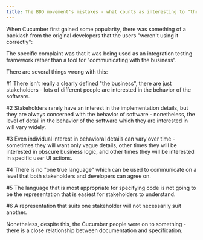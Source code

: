 ```yaml
---
title: The BDD movement's mistakes - what counts as interesting to "the business"?
---
```


When Cucumber first gained some popularity, there was something of a backlash
from the original developers that the users "weren't using it correctly":


The specific complaint was that it was being used as an integration testing
framework rather than a tool for "communicating with the business".

There are several things wrong with this:

#1 There isn't really a clearly defined "the business", there are just stakeholders - lots of different people are interested in the behavior of the software.

#2 Stakeholders rarely have an interest in the implementation details, but they are always concerned with the behavior of software - nonetheless, the level of detail in the behavior of the software which they are interested in will vary widely.

#3 Even individual interest in behavioral details can vary over time - sometimes they will want only vague details, other times they will be interested in obscure business logic, and other times they will be interested in specific user UI actions.

#4 There is no "one true language" which can be used to communicate on a level that both stakeholders and developers can agree on.

#5 The language that is most appropriate for specifying code is not going to be the representation that is easiest for stakeholders to understand.

#6 A representation that suits one stakeholder will not necessarily suit another.


Nonetheless, despite this, the Cucumber people were on to something - there is a close relationship
between documentation and specification.
